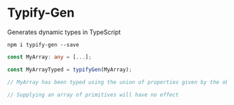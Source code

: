 # Typify-Gen

Generates dynamic types in TypeScript

`npm i typify-gen --save`

```typescript
const MyArray: any = [...];

const MyArrayTyped = typifyGen(MyArray);

// MyArray has been typed using the union of properties given by the objects in the array

// Supplying an array of primitives will have no effect
```
